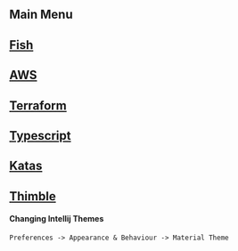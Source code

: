 ## Main Menu

## [Fish](https://prykortech.github.io/fish/index)

## [AWS](https://prykortech.github.io/aws/index)

## [Terraform](https://prykortech.github.io/terraform/index)

## [Typescript](https://prykortech.github.io/typescript/index)

## [Katas](https://prykortech.github.io/katas/index)

## [Thimble](https://prykortech.github.io/thimble/index)

#### Changing Intellij Themes
`Preferences -> Appearance & Behaviour -> Material Theme`

